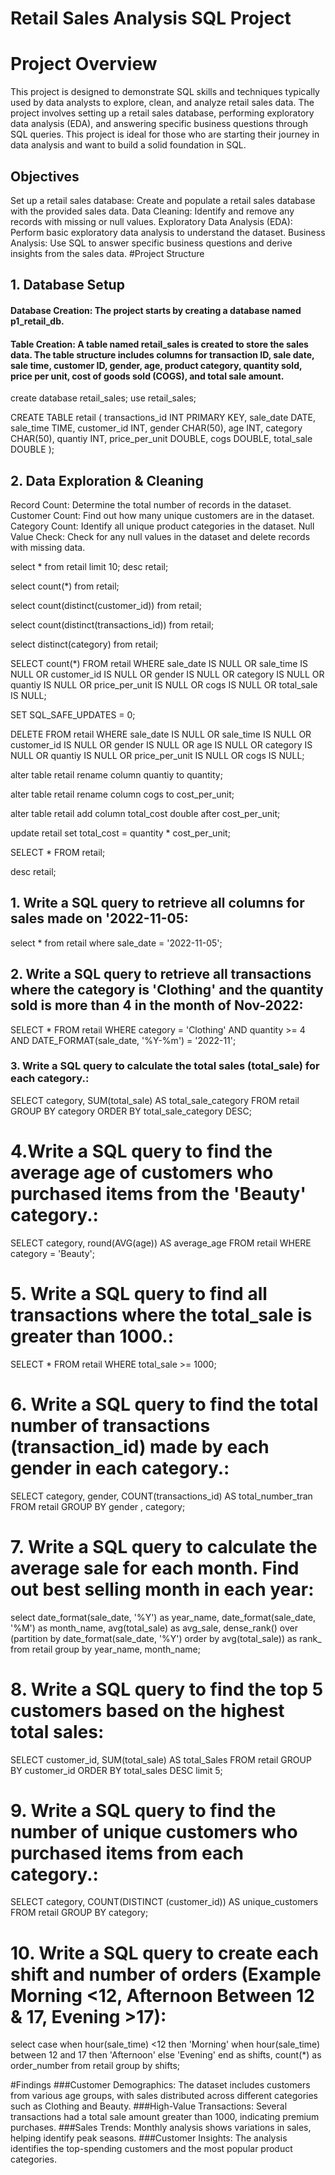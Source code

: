 # Retail Sales Analysis SQL Project
# Project Overview

This project is designed to demonstrate SQL skills and techniques typically used by data analysts to explore, clean, and analyze retail sales data. The project involves setting up a retail sales database, performing exploratory data analysis (EDA), and answering specific business questions through SQL queries. This project is ideal for those who are starting their journey in data analysis and want to build a solid foundation in SQL.

## Objectives
Set up a retail sales database: Create and populate a retail sales database with the provided sales data.
Data Cleaning: Identify and remove any records with missing or null values.
Exploratory Data Analysis (EDA): Perform basic exploratory data analysis to understand the dataset.
Business Analysis: Use SQL to answer specific business questions and derive insights from the sales data.
#Project Structure
## 1. Database Setup
#### Database Creation: The project starts by creating a database named p1_retail_db.
#### Table Creation: A table named retail_sales is created to store the sales data. The table structure includes columns for transaction ID, sale date, sale time, customer ID, gender, age, product category, quantity sold, price per unit, cost of goods sold (COGS), and total sale amount.

create database retail_sales;
use retail_sales;

CREATE TABLE retail (
    transactions_id INT PRIMARY KEY,
    sale_date DATE,
    sale_time TIME,
    customer_id INT,
    gender CHAR(50),
    age INT,
    category CHAR(50),
    quantiy INT,
    price_per_unit DOUBLE,
    cogs DOUBLE,
    total_sale DOUBLE
);

## 2. Data Exploration & Cleaning
Record Count: Determine the total number of records in the dataset.
Customer Count: Find out how many unique customers are in the dataset.
Category Count: Identify all unique product categories in the dataset.
Null Value Check: Check for any null values in the dataset and delete records with missing data.

select * from retail limit 10;
desc retail;

select count(*) from retail;

select count(distinct(customer_id)) from retail;

select count(distinct(transactions_id)) from retail;

select distinct(category) from retail;

SELECT count(*) FROM retail
WHERE
    sale_date IS NULL 
        OR sale_time IS NULL
        OR customer_id IS NULL
        OR gender IS NULL
        OR category IS NULL
        OR quantiy IS NULL
        OR price_per_unit IS NULL
        OR cogs IS NULL
        OR total_sale IS NULL;
        
SET SQL_SAFE_UPDATES = 0;

DELETE FROM retail
WHERE 
    sale_date IS NULL OR sale_time IS NULL OR customer_id IS NULL OR 
    gender IS NULL OR age IS NULL OR category IS NULL OR 
    quantiy IS NULL OR price_per_unit IS NULL OR cogs IS NULL;
    
alter table retail
rename column quantiy to quantity;

alter table retail
rename column cogs to cost_per_unit;

alter table retail
add column total_cost double after cost_per_unit;

update retail
set total_cost = quantity * cost_per_unit;

SELECT * FROM retail;

desc retail;

## 1. Write a SQL query to retrieve all columns for sales made on '2022-11-05:
select * from retail where sale_date = '2022-11-05';

## 2. Write a SQL query to retrieve all transactions where the category is 'Clothing' and the quantity sold is more than 4 in the month of Nov-2022:
SELECT * FROM retail
WHERE
    category = 'Clothing' AND quantity >= 4
    AND DATE_FORMAT(sale_date, '%Y-%m') = '2022-11';
    
### 3. Write a SQL query to calculate the total sales (total_sale) for each category.:
SELECT 
    category, SUM(total_sale) AS total_sale_category
FROM
    retail
GROUP BY category
ORDER BY total_sale_category DESC;

# 4.Write a SQL query to find the average age of customers who purchased items from the 'Beauty' category.:
SELECT 
    category, round(AVG(age)) AS average_age
FROM
    retail
WHERE
    category = 'Beauty';
    
# 5. Write a SQL query to find all transactions where the total_sale is greater than 1000.:
SELECT 
    *
FROM
    retail
WHERE
    total_sale >= 1000;

# 6. Write a SQL query to find the total number of transactions (transaction_id) made by each gender in each category.:

SELECT 
    category,
    gender,
    COUNT(transactions_id) AS total_number_tran
FROM
    retail
GROUP BY gender , category;

# 7. Write a SQL query to calculate the average sale for each month. Find out best selling month in each year:
select
	date_format(sale_date, '%Y') as year_name,
    date_format(sale_date, '%M') as month_name,
    avg(total_sale) as avg_sale,
    dense_rank() over (partition by date_format(sale_date, '%Y') order by avg(total_sale)) as rank_
    from retail 
    group by year_name, month_name;
    
# 8. Write a SQL query to find the top 5 customers based on the highest total sales:
SELECT 
    customer_id, SUM(total_sale) AS total_Sales
FROM
    retail
GROUP BY customer_id
ORDER BY total_sales DESC limit 5;

# 9. Write a SQL query to find the number of unique customers who purchased items from each category.:
SELECT 
    category, COUNT(DISTINCT (customer_id)) AS unique_customers
FROM
    retail
GROUP BY category;

# 10. Write a SQL query to create each shift and number of orders (Example Morning <12, Afternoon Between 12 & 17, Evening >17):
select
	case
		when hour(sale_time) <12 then 'Morning'
        when hour(sale_time) between 12 and 17 then 'Afternoon'
        else 'Evening'
	end as shifts,
    count(*) as order_number
	from
		retail
			group by shifts;

#Findings
###Customer Demographics: The dataset includes customers from various age groups, with sales distributed across different categories such as Clothing and Beauty.
###High-Value Transactions: Several transactions had a total sale amount greater than 1000, indicating premium purchases.
###Sales Trends: Monthly analysis shows variations in sales, helping identify peak seasons.
###Customer Insights: The analysis identifies the top-spending customers and the most popular product categories.
   
